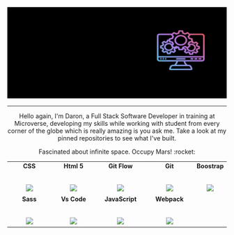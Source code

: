 <!--
**Daron976/Daron976** is a ✨ _special_ ✨ repository because its `README.md` (this file) appears on your GitHub profile.

Here are some ideas to get you started:

- 🔭 I’m currently working on ...
- 🌱 I’m currently learning ...
- 👯 I’m looking to collaborate on ...
- 🤔 I’m looking for help with ...
- 💬 Ask me about ...
- 📫 How to reach me: ...
- 😄 Pronouns: ...
- ⚡ Fun fact: ...
-->
<div align="center">
  <img src="https://raw.githubusercontent.com/Daron976/Daron976/main/daron.gif"/>
</div>

<hr>

<p align="center">
Hello again, I'm Daron, a Full Stack Software Developer in training at Microverse, developing my skills while working with student from every corner of the globe which is really amazing is you ask me. Take a look at my pinned repositories to see what I've built.
</p>
<p align="center">
Fascinated about infinite space. Occupy Mars! :rocket:
</p>


<table align="center">
  <tbody>
    <tr valign="center">
      <td width="25%" align="center">
        <span><strong>CSS</strong></span><br><br><br>
        <img height="50px" src="https://cdn.svgporn.com/logos/css-3.svg">
      </td>
      <td width="25%" align="center">
        <span><strong>Html 5</strong></span><br><br><br>
        <img height="50px" src="https://cdn.svgporn.com/logos/html-5.svg">
      </td>
      <td width="25%" align="center">
        <span><strong>Git Flow</strong></span><br><br><br>
        <img height="50px" src="https://cdn.svgporn.com/logos/git-icon.svg">
      </td>
      <td width="25%" align="center">
        <span><strong>Git</strong></span><br><br><br>
        <img height="50px" src="https://cdn.cdnlogo.com/logos/g/69/github-icon.svg">
      </td>
      <td width="25%" align="center">
        <span><strong>Boostrap</strong></span><br><br><br>
        <img height="50px" src="https://cdn.cdnlogo.com/logos/b/50/bootstrap.svg">
      </td>
   </tr>
   <tr valign="center">
      <td width="25%" align="center">
        <span><strong>Sass</strong></span><br><br><br>
        <img height="50px" src="https://cdn.cdnlogo.com/logos/s/90/sass.svg">
      </td>
      <td width="25%" align="center">
        <span><strong>Vs Code</strong></span><br><br><br>
        <img height="50px" src="https://cdn.svgporn.com/logos/visual-studio-code.svg">
      </td>
      <td width="25%" align="center">
        <span><strong>JavaScript</strong></span><br><br><br>
        <img height="50px" src="https://cdn.cdnlogo.com/logos/j/33/javascript.svg">
      </td>
      <td width="25%" align="center">
        <span><strong>Webpack</strong></span><br><br><br>
        <img height="50px" src="https://cdn.cdnlogo.com/logos/w/31/webpack.svg">
      </td>
    </tr>

  </tbody>
</table>
